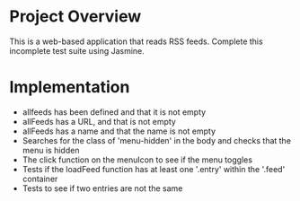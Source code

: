 # Project Overview

This is a web-based application that reads RSS feeds. Complete this incomplete test suite using Jasmine. 


# Implementation 

- allfeeds has been defined and that it is not empty
- allFeeds has a URL, and that is not empty
- allFeeds has a name and that the name is not empty
- Searches for the class of 'menu-hidden' in the body and checks that the menu is hidden
- The click function on the menuIcon to see if the menu toggles
- Tests if the loadFeed function has at least one '.entry' within the '.feed' container
- Tests to see if two entries are not the same